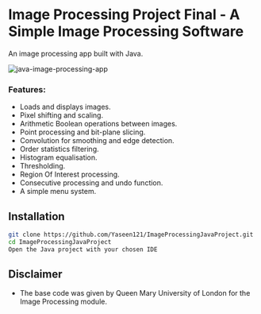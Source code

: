 
# Image Processing Project Final - A Simple Image Processing Software

An image processing app built with Java.


![java-image-processing-app](https://i.imgur.com/9c9bd1w.png)

### Features:

 - Loads and displays images.
 - Pixel shifting and scaling.
 - Arithmetic Boolean operations between images.
 - Point processing and bit-plane slicing.
 - Convolution for smoothing and edge detection.
 - Order statistics filtering.
 - Histogram equalisation. 
 - Thresholding.
 - Region Of Interest processing.
 - Consecutive processing and undo function.
 - A simple menu system. 

## Installation

```sh
git clone https://github.com/Yaseen121/ImageProcessingJavaProject.git
cd ImageProcessingJavaProject
Open the Java project with your chosen IDE

```

## Disclaimer

 - The base code was given by Queen Mary University of London for the Image Processing module. 


